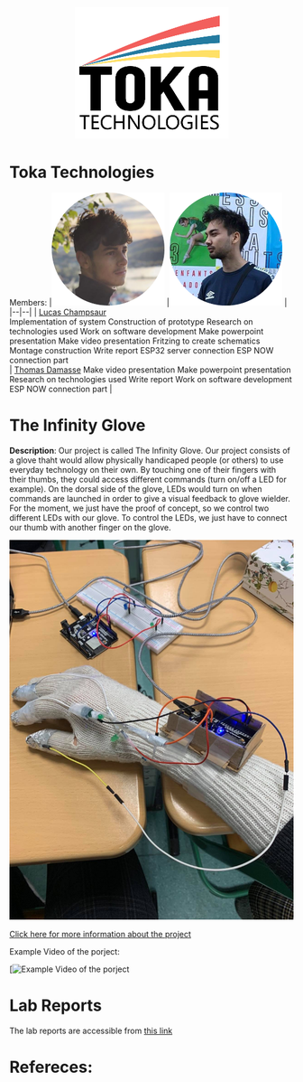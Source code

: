 <p align="center">
  <img src="assets/toka.PNG"/>
</p>

# Toka Technologies
Members: 
|![member1](assets/lucas.png) |![member2](assets/thomas.png)  |
|--|--|
|  [Lucas Champsaur](https://github.com/LucasEFREI)
<br>Implementation of system
Construction of prototype
Research on technologies used
Work on software development
Make powerpoint presentation
Make video presentation
Fritzing to create schematics
Montage construction
Write report
ESP32 server connection
ESP NOW connection part </br>
|  [Thomas Damasse](https://github.com/elthomasso) 
Make video presentation 
Make powerpoint presentation
Research on technologies used
Write report
Work on software development
ESP NOW connection part  |



# The Infinity Glove
 **Description**: Our project is called The Infinity Glove. 
Our project consists of a glove thaht would allow physically handicaped people (or others) to use everyday technology on their own. By touching one of their fingers with their thumbs, they could access different commands (turn on/off a LED for example). On the dorsal side of the glove, LEDs would turn on when commands are launched in order to give a visual feedback to glove wielder.
For the moment, we just have the proof of concept, so we control two different LEDs with our glove. To control the LEDs, we just have to connect our thumb with another finger on the glove.

![scheme](assets/TheGlove.jpg)
 
[Click here for more information about the project](project) 

Example Video of the porject:

[![Example Video of the porject](https://youtu.be/nQ562t4TxeE )


# Lab Reports

The lab reports are accessible from [this link](lab)

# Refereces:
